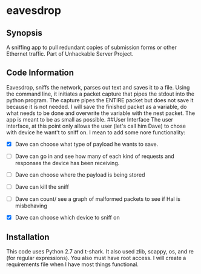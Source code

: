 # eavesdrop

 ## Synopsis
A sniffing app to pull redundant copies of submission forms or 
other Ethernet traffic. Part of Unhackable Server Project. 

## Code Information

Eavesdrop, sniffs the network, parses out text and saves it to a file.
    Using the command line, it initiates a packet capture that pipes the stdout into the python program.
    The capture pipes the ENTIRE packet but does not save it because it is not needed. 
    I will save the finished packet as a variable, do what needs to be done and overwrite the variable with the nest packet.
    The app is meant to be as small as possible.
##User Interface
   The user interface, at this point only allows the user (let's call him Dave) to chose with device he want't to sniff on.
   I mean to add some nore functionality:
 
  -[x] Dave can choose what type of payload he wants to save.
  -[ ] Dave can go in and see how many of each kind of requests and responses the device has been receiving.
  -[ ] Dave can choose where the payload is being stored
  -[ ] Dave can kill the sniff
  -[ ] Dave can count/ see a graph of malformed packets to see if Hal is misbehaving
  -[x] Dave can choose which device to sniff on
 

## Installation

This code uses Python 2.7 and t-shark. It also used zlib, scappy,
os, and re (for regular expressions). You also must have root access. I will create a requirements file when I have 
most things functional.

